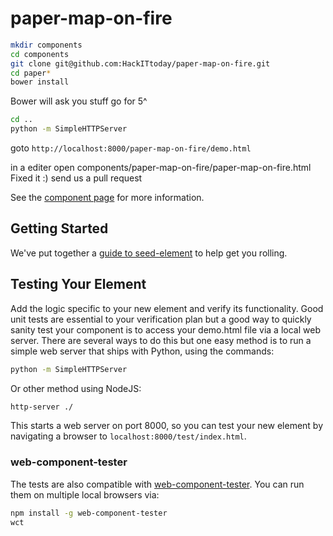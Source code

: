 paper-map-on-fire
=================
```sh
mkdir components
cd components
git clone git@github.com:HackITtoday/paper-map-on-fire.git
cd paper*
bower install
```
Bower will  ask you stuff go for 5^
```sh
cd ..
python -m SimpleHTTPServer

```
goto `http://localhost:8000/paper-map-on-fire/demo.html`

in a editer open components/paper-map-on-fire/paper-map-on-fire.html
Fixed it :) send us a pull request


See the [component page](http://polymerlabs.github.io/seed-element) for more information.

## Getting Started

We've put together a [guide to seed-element](http://www.polymer-project.org/docs/start/reusableelements.html) to help get you rolling.

## Testing Your Element

Add the logic specific to your new element and verify its functionality. Good unit tests are essential to your verification plan but a good way to quickly sanity test your component is to access your demo.html file via a local web server. There are several ways to do this but one easy method is to run a simple web server that ships with Python, using the commands:

```sh
python -m SimpleHTTPServer
```

Or other method using NodeJS:

```sh
http-server ./
```

This starts a web server on port 8000, so you can test your new element by navigating a browser to `localhost:8000/test/index.html`.

### web-component-tester

The tests are also compatible with [web-component-tester](https://github.com/Polymer/web-component-tester). You can run them on multiple local browsers via:

```sh
npm install -g web-component-tester
wct
```
